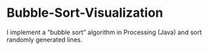 # Bubble-Sort-Visualization
I implement a “bubble sort” algorithm in Processing (Java) and sort randomly generated lines.
